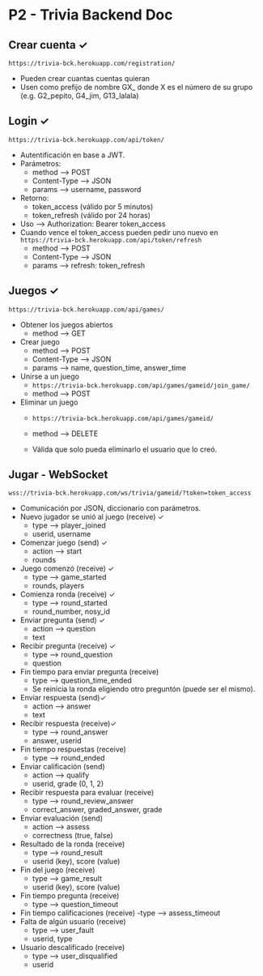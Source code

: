 # P2 - Trivia Backend Doc

## Crear cuenta ✓

`https://trivia-bck.herokuapp.com/registration/`

 - Pueden crear cuantas cuentas quieran
 - Usen como prefijo de nombre GX_ donde X es el número de su grupo (e.g. G2_pepito, G4_jim,  G13_lalala)

## Login ✓

`https://trivia-bck.herokuapp.com/api/token/`
 
 - Autentificación en base a JWT.
 - Parámetros:
     - method --> POST
     - Content-Type --> JSON
     - params --> username, password
 - Retorno:
     - token_access (válido por 5 minutos)
     - token_refresh (válido por 24 horas)
 - Uso --> Authorization: Bearer token_access
 - Cuando vence el token_access pueden pedir uno nuevo en `https://trivia-bck.herokuapp.com/api/token/refresh`
     - method --> POST
     - Content-Type --> JSON
     - params --> refresh: token_refresh

## Juegos ✓

`https://trivia-bck.herokuapp.com/api/games/`
    
 - Obtener los juegos abiertos
     - method --> GET
 - Crear juego
     - method --> POST
     - Content-Type --> JSON
     - params --> name, question_time, answer_time
 - Unirse a un juego
     - `https://trivia-bck.herokuapp.com/api/games/gameid/join_game/`
     - method --> POST
 - Eliminar un juego
     - `https://trivia-bck.herokuapp.com/api/games/gameid/`

     - method --> DELETE
     - Válida que solo pueda eliminarlo el usuario que lo creó.

## Jugar - WebSocket

`wss://trivia-bck.herokuapp.com/ws/trivia/gameid/?token=token_access`

 - Comunicación por JSON, diccionario con parámetros.
 - Nuevo jugador se unió al juego (receive) ✓ 
     - type --> player_joined
     - userid, username
 - Comenzar juego (send) ✓
     - action --> start
     - rounds
 - Juego comenzó (receive) ✓
     - type --> game_started
     - rounds, players
 - Comienza ronda (receive) ✓
     - type --> round_started
     - round_number, nosy_id
 - Enviar pregunta (send) ✓
     - action --> question
     - text
 - Recibir pregunta (receive) ✓  
     - type --> round_question
     - question
 - Fin tiempo para enviar pregunta (receive)
     - type --> question_time_ended
     - Se reinicia la ronda eligiendo otro preguntón (puede ser el mismo).
 - Enviar respuesta (send)✓
     - action --> answer
     - text
 - Recibir respuesta (receive)✓   
     - type --> round_answer
     - answer, userid
 - Fin tiempo respuestas (receive)
     - type --> round_ended
 - Enviar calificación (send)
     - action --> qualify
     - userid, grade (0, 1, 2)
 - Recibir respuesta para evaluar (receive)   
     - type --> round_review_answer
     - correct_answer, graded_answer, grade
 - Enviar evaluación (send)
     - action --> assess
     - correctness (true, false)
 - Resultado de la ronda (receive)
     - type --> round_result
     - userid (key), score (value)
 - Fin del juego (receive)
     - type --> game_result
     - userid (key), score (value)
 - Fin tiempo pregunta (receive)
     - type --> question_timeout
 - Fin tiempo calificaciones (receive)
     -type --> assess_timeout
 - Falta de algún usuario (receive)
     - type --> user_fault
     - userid, type
 - Usuario descalificado (receive)
     - type --> user_disqualified
     - userid
